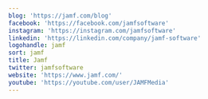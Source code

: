 ```yaml
---
blog: 'https://jamf.com/blog'
facebook: 'https://facebook.com/jamfsoftware'
instagram: 'https://instagram.com/jamfsoftware'
linkedin: 'https://linkedin.com/company/jamf-software'
logohandle: jamf
sort: jamf
title: Jamf
twitter: jamfsoftware
website: 'https://www.jamf.com/'
youtube: 'https://youtube.com/user/JAMFMedia'
---
```

